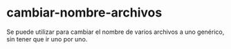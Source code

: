 # cambiar-nombre-archivos
Se puede utilizar para cambiar el nombre de varios archivos a uno genérico, sin tener que ir uno por uno.
